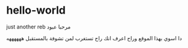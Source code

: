 # hello-world
just another reb
مرحبا عبود

دا اسوي بهذا الموقع وراح اعرف انك راح تستغرب لمن تشوفة بالمستقبل ههههههه
